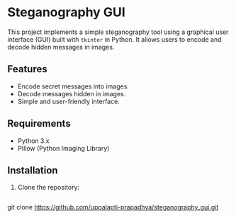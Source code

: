 # Steganography GUI

This project implements a simple steganography tool using a graphical user interface (GUI) built with `tkinter` in Python. It allows users to encode and decode hidden messages in images.

## Features
- Encode secret messages into images.
- Decode messages hidden in images.
- Simple and user-friendly interface.

## Requirements
- Python 3.x
- Pillow (Python Imaging Library)

## Installation

1. Clone the repository:

   ```bash
   
git clone https://github.com/uppalapti-prapadhya/steganography_gui.git
